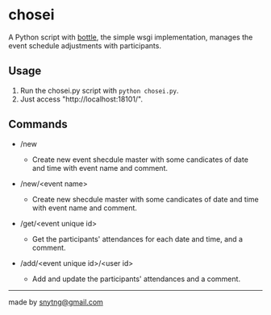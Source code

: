# chosei

A Python script with [bottle](https://bottlepy.org/docs/dev/), 
the simple wsgi implementation, 
manages the event schedule adjustments with participants.

## Usage

1. Run the chosei.py script with `python chosei.py`.
1. Just access "http://localhost:18101/".

## Commands

- /new
  - Create new event shecdule master with some candicates of date and time with event name and comment.

- /new/\<event name\>
  - Create new shecdule master with some candicates of date and time with event name and comment.

- /get/\<event unique id\>
  - Get the participants' attendances for each date and time, and a comment.

- /add/\<event unique id\>/\<user id\>
  - Add and update the participants' attendances and a comment.

***
made by snytng@gmail.com


